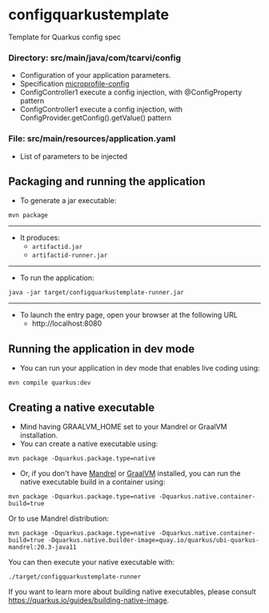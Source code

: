 # configquarkustemplate
Template for Quarkus config spec

### Directory: src/main/java/com/tcarvi/config
- Configuration of your application parameters. 
- Specification [microprofile-config](https://microprofile.io/project/eclipse/microprofile-config)
- ConfigController1 execute a config injection, with @ConfigProperty pattern
- ConfigController1 execute a config injection, with ConfigProvider.getConfig().getValue() pattern

### File: src/main/resources/application.yaml
- List of parameters to be injected 

## Packaging and running the application
- To generate a jar executable:  
```console
mvn package
```  

---

- It produces:  
    - `artifactid.jar`
    - `artifactid-runner.jar`

---

- To run the application:
```console
java -jar target/configquarkustemplate-runner.jar
```  

---

- To launch the entry page, open your browser at the following URL
    - http://localhost:8080

## Running the application in dev mode
- You can run your application in dev mode that enables live coding using:  
```console
mvn compile quarkus:dev
```  

## Creating a native executable
- Mind having GRAALVM_HOME set to your Mandrel or GraalVM installation.
- You can create a native executable using:
```console
mvn package -Dquarkus.package.type=native
```  
- Or, if you don't have [Mandrel](https://github.com/graalvm/mandrel/releases/) or
[GraalVM](https://github.com/graalvm/graalvm-ce-builds/releases) installed, you can run the native executable
build in a container using:
```console
mvn package -Dquarkus.package.type=native -Dquarkus.native.container-build=true
```  
Or to use Mandrel distribution:
```console
mvn package -Dquarkus.package.type=native -Dquarkus.native.container-build=true -Dquarkus.native.builder-image=quay.io/quarkus/ubi-quarkus-mandrel:20.3-java11
```  

You can then execute your native executable with:
```console
./target/configquarkustemplate-runner
```  
If you want to learn more about building native executables, please consult https://quarkus.io/guides/building-native-image.